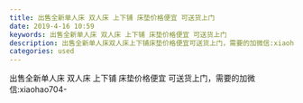 ```yaml
---
title: 出售全新单人床 双人床 上下铺 床垫价格便宜 可送货上门
date: 2019-4-16 10:59
keywords: 出售全新单人床 双人床 上下铺 床垫价格便宜 可送货上门
description: 出售全新单人床双人床上下铺床垫价格便宜可送货上门，需要的加微信:xiaohao704-
categories: used
---
```

<td class="t_f" id="postmessage_3513673">

出售全新单人床 双人床 上下铺 床垫价格便宜 可送货上门，需要的加微信:xiaohao704-<br/>
</td>
